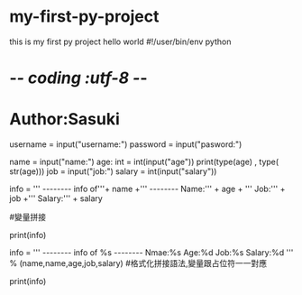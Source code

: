 # my-first-py-project
this is my first py project hello world
#!/user/bin/env python
# -*- coding :utf-8 -*-
# Author:Sasuki
username = input("username:")
password = input("pasword:")


name = input("name:")
age: int = int(input("age"))
print(type(age) , type( str(age)))
job = input("job:")
salary = int(input("salary"))

info = '''
--------  info of'''+ name +''' --------
Name:''' + age + '''
Job:''' + job +'''
Salary:''' + salary

#變量拼接

print(info)

info = '''
-------- info of  %s --------
Nmae:%s
Age:%d
Job:%s
Salary:%d
''' % (name,name,age,job,salary)
#格式化拼接語法,變量跟占位符一一對應

print(info)
